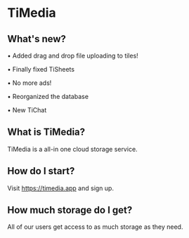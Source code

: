 # TiMedia

## What's new?

• Added drag and drop file uploading to tiles!

• Finally fixed TiSheets

• No more ads!

• Reorganized the database

• New TiChat



## What is TiMedia?
TiMedia is a all-in one cloud storage service.

## How do I start?
Visit https://timedia.app and sign up.

## How much storage do I get?
All of our users get access to as much storage as they need.
